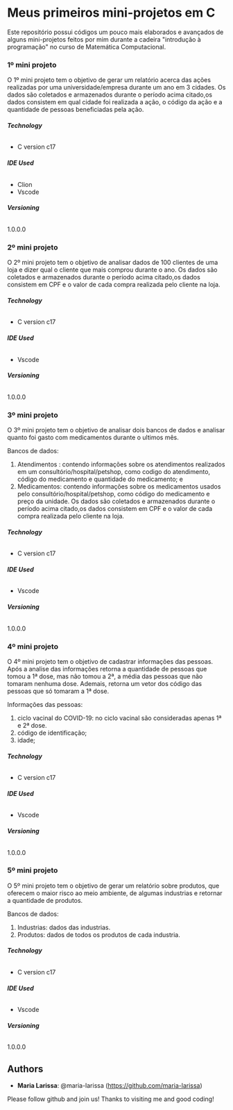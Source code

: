 # Meus primeiros mini-projetos em C

Este repositório possui códigos um pouco mais elaborados e avançados de alguns mini-projetos feitos por mim durante a cadeira "introdução à programação" no curso de Matemática Computacional.
 
### 1º mini projeto
 
  O 1º mini projeto tem o objetivo de gerar um relatório acerca das ações realizadas por uma universidade/empresa durante um ano em 3 cidades.
Os dados são coletados e armazenados durante o período acima citado,os dados consistem em qual cidade foi realizada a ação, o código da ação e a quantidade de pessoas beneficiadas pela ação. 

###### **Technology**
 
* C version  c17

###### **IDE Used**
 
* Clion
* Vscode

###### **Versioning**
 
1.0.0.0
 
 
 
### 2º mini projeto
 
O 2º mini projeto tem o objetivo de analisar dados de 100 clientes de uma loja e dizer qual o cliente que mais comprou durante o ano.
Os dados são coletados e armazenados durante o período acima citado,os dados consistem em CPF e o valor de cada compra realizada pelo cliente na loja.
 
###### **Technology**
 
* C version  c17

###### **IDE Used**
 
* Vscode
 
###### **Versioning**
 
1.0.0.0
  
 
 
 ### 3º mini projeto
 
O 3º mini projeto tem o objetivo de analisar dois bancos de dados e analisar quanto foi gasto com medicamentos durante o ultimos mês.

Bancos de dados:
 1) Atendimentos : contendo informações sobre os atendimentos realizados em um consultório/hospital/petshop, como codigo do atendimento, código do medicamento e quantidade do medicamento; e 
 2) Medicamentos: contendo informações sobre os medicamentos usados pelo consultório/hospital/petshop, como código do medicamento e preço da unidade.
Os dados são coletados e armazenados durante o período acima citado,os dados consistem em CPF e o valor de cada compra realizada pelo cliente na loja.



###### **Technology**
 
* C version  c17

###### **IDE Used**
 
* Vscode
 
###### **Versioning**
 
1.0.0.0


### 4º mini projeto
 
O 4º mini projeto tem o objetivo de cadastrar informações das pessoas. Após a analise das informações retorna a quantidade de pessoas que tomou a 1ª dose, mas não tomou a 2ª, a média das pessoas que não tomaram nenhuma dose. Ademais, retorna um vetor dos código das pessoas que só tomaram a 1ª dose.

Informações das pessoas:
 1) ciclo vacinal do COVID-19: no ciclo vacinal são consideradas apenas 1ª e 2ª dose.
 2) código de identificação;
 3) idade;


###### **Technology**
 
* C version  c17

###### **IDE Used**
 
* Vscode
 
###### **Versioning**
 
1.0.0.0



### 5º mini projeto
 
O 5º mini projeto tem o objetivo de gerar um relatório sobre produtos, que oferecem o maior risco ao meio ambiente, de algumas industrias e retornar a quantidade de produtos.

Bancos de dados:
 1) Industrias: dados das industrias.
 2) Produtos: dados de todos os produtos de cada industria.

###### **Technology**
 
* C version  c17

###### **IDE Used**
 
* Vscode
 
###### **Versioning**
 
1.0.0.0
## Authors
 
* **Maria Larissa**: @maria-larissa (https://github.com/maria-larissa)
 
 
Please follow github and join us!
Thanks to visiting me and good coding!
